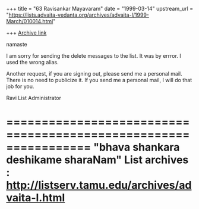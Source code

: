 +++
title = "63 Ravisankar Mayavaram"
date = "1999-03-14"
upstream_url = "https://lists.advaita-vedanta.org/archives/advaita-l/1999-March/010014.html"

+++
[Archive link](https://lists.advaita-vedanta.org/archives/advaita-l/1999-March/010014.html)

namaste

I am sorry for sending the delete messages to the list. It was by
errror. I used the wrong alias.

Another request, if you are signing out, please send me a
personal mail. There is no need to publicize it. If you send me a
personal mail, I will do that job for you.


Ravi
List Administrator

================================================================
"bhava shankara deshikame sharaNam"
List archives : http://listserv.tamu.edu/archives/advaita-l.html
================================================================

